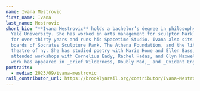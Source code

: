 ```yaml
---
name: Ivana Mestrovic
first_name: Ivana
last_name: Mestrovic
short_bio: "**Ivana Mestrovic** holds a bachelor’s degree in philosophy from
  Yale University. She has worked in arts management for sculptor Mark di Suvero
  for over thirty years and runs his Spacetime Studio. Ivana also sits on the
  boards of Socrates Sculpture Park, The Athena Foundation, and the little OPERA
  theatre of ny. She has studied poetry with Marie Howe and Ellen Bass, and has
  attended workshops with Cornelius Eady, Rachel Hadas, and Glyn Maxwell. Her
  work has appeared in _Brief Wilderness, Doubly Mad,_ and _Oxidant Engine._"
portraits:
  - media: 2023/09/ivana-mestrovic
rail_contributor_url: https://brooklynrail.org/contributor/Ivana-Mestrovic
---
```

